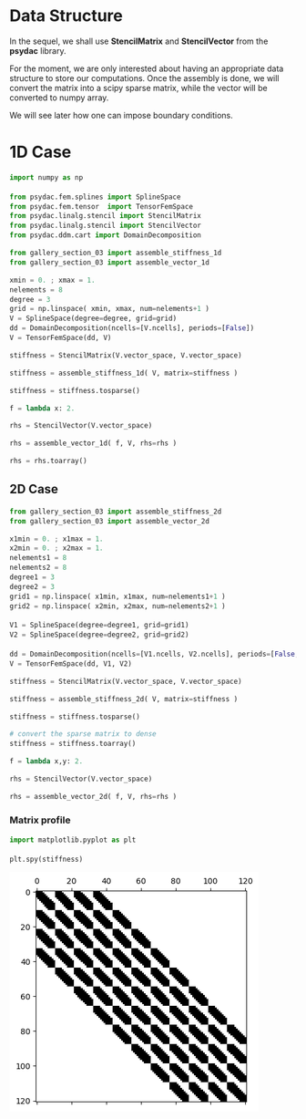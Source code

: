 # Data Structure

In the sequel, we shall use **StencilMatrix** and **StencilVector** from the **psydac** library.

For the moment, we are only interested about having an appropriate data structure to store our computations.
Once the assembly is done, we will convert the matrix into a scipy sparse matrix, while the vector will be converted to numpy array.

We will see later how one can impose boundary conditions.

# 1D Case


```python
import numpy as np

from psydac.fem.splines import SplineSpace
from psydac.fem.tensor  import TensorFemSpace
from psydac.linalg.stencil import StencilMatrix
from psydac.linalg.stencil import StencilVector
from psydac.ddm.cart import DomainDecomposition
```


```python
from gallery_section_03 import assemble_stiffness_1d
from gallery_section_03 import assemble_vector_1d
```


```python
xmin = 0. ; xmax = 1.
nelements = 8
degree = 3
grid = np.linspace( xmin, xmax, num=nelements+1 )
V = SplineSpace(degree=degree, grid=grid)
dd = DomainDecomposition(ncells=[V.ncells], periods=[False])
V = TensorFemSpace(dd, V)
```


```python
stiffness = StencilMatrix(V.vector_space, V.vector_space)
```


```python
stiffness = assemble_stiffness_1d( V, matrix=stiffness )
```


```python
stiffness = stiffness.tosparse()
```


```python
f = lambda x: 2.    
```


```python
rhs = StencilVector(V.vector_space)
```


```python
rhs = assemble_vector_1d( f, V, rhs=rhs )
```


```python
rhs = rhs.toarray()
```

## 2D Case


```python
from gallery_section_03 import assemble_stiffness_2d
from gallery_section_03 import assemble_vector_2d
```


```python
x1min = 0. ; x1max = 1.
x2min = 0. ; x2max = 1.
nelements1 = 8
nelements2 = 8
degree1 = 3
degree2 = 3
grid1 = np.linspace( x1min, x1max, num=nelements1+1 )
grid2 = np.linspace( x2min, x2max, num=nelements2+1 )

V1 = SplineSpace(degree=degree1, grid=grid1)
V2 = SplineSpace(degree=degree2, grid=grid2)

dd = DomainDecomposition(ncells=[V1.ncells, V2.ncells], periods=[False, False])
V = TensorFemSpace(dd, V1, V2)
```


```python
stiffness = StencilMatrix(V.vector_space, V.vector_space)
```


```python
stiffness = assemble_stiffness_2d( V, matrix=stiffness )
```


```python
stiffness = stiffness.tosparse()
```


```python
# convert the sparse matrix to dense
stiffness = stiffness.toarray()
```


```python
f = lambda x,y: 2.    
```


```python
rhs = StencilVector(V.vector_space)
```


```python
rhs = assemble_vector_2d( f, V, rhs=rhs )
```

### Matrix profile


```python
import matplotlib.pyplot as plt 

plt.spy(stiffness)
```
    
![png](images/data-structure/output_24_1.png)
